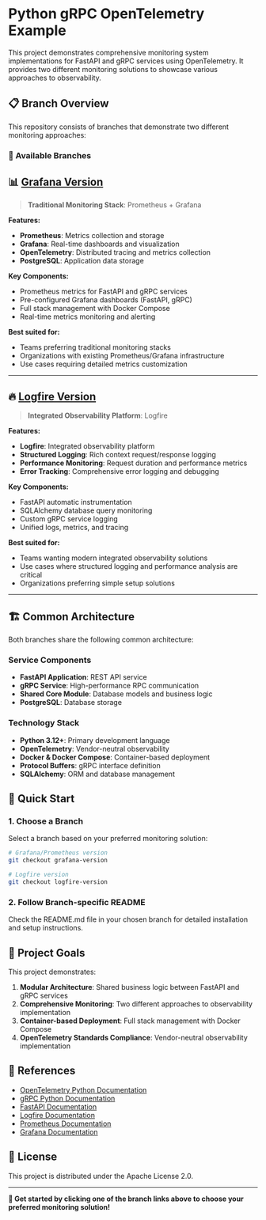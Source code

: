 # Python gRPC OpenTelemetry Example

This project demonstrates comprehensive monitoring system implementations for FastAPI and gRPC services using OpenTelemetry. It provides two different monitoring solutions to showcase various approaches to observability.

## 📋 Branch Overview

This repository consists of branches that demonstrate two different monitoring approaches:

### 🔗 Available Branches

## 📊 [Grafana Version](https://github.com/timothy-jeong/python-grpc-open-telemetry-example/tree/grafana-version)
> **Traditional Monitoring Stack**: Prometheus + Grafana

**Features:**
- **Prometheus**: Metrics collection and storage
- **Grafana**: Real-time dashboards and visualization
- **OpenTelemetry**: Distributed tracing and metrics collection
- **PostgreSQL**: Application data storage

**Key Components:**
- Prometheus metrics for FastAPI and gRPC services
- Pre-configured Grafana dashboards (FastAPI, gRPC)
- Full stack management with Docker Compose
- Real-time metrics monitoring and alerting

**Best suited for:**
- Teams preferring traditional monitoring stacks
- Organizations with existing Prometheus/Grafana infrastructure
- Use cases requiring detailed metrics customization

---

## 🔥 [Logfire Version](https://github.com/timothy-jeong/python-grpc-open-telemetry-example/tree/logfire-version)
> **Integrated Observability Platform**: Logfire

**Features:**
- **Logfire**: Integrated observability platform
- **Structured Logging**: Rich context request/response logging
- **Performance Monitoring**: Request duration and performance metrics
- **Error Tracking**: Comprehensive error logging and debugging

**Key Components:**
- FastAPI automatic instrumentation
- SQLAlchemy database query monitoring
- Custom gRPC service logging
- Unified logs, metrics, and tracing

**Best suited for:**
- Teams wanting modern integrated observability solutions
- Use cases where structured logging and performance analysis are critical
- Organizations preferring simple setup solutions

---

## 🏗️ Common Architecture

Both branches share the following common architecture:

### Service Components
- **FastAPI Application**: REST API service
- **gRPC Service**: High-performance RPC communication
- **Shared Core Module**: Database models and business logic
- **PostgreSQL**: Database storage

### Technology Stack
- **Python 3.12+**: Primary development language
- **OpenTelemetry**: Vendor-neutral observability
- **Docker & Docker Compose**: Container-based deployment
- **Protocol Buffers**: gRPC interface definition
- **SQLAlchemy**: ORM and database management

## 🚀 Quick Start

### 1. Choose a Branch
Select a branch based on your preferred monitoring solution:

```bash
# Grafana/Prometheus version
git checkout grafana-version

# Logfire version  
git checkout logfire-version
```

### 2. Follow Branch-specific README
Check the README.md file in your chosen branch for detailed installation and setup instructions.

## 📝 Project Goals

This project demonstrates:

1. **Modular Architecture**: Shared business logic between FastAPI and gRPC services
2. **Comprehensive Monitoring**: Two different approaches to observability implementation
3. **Container-based Deployment**: Full stack management with Docker Compose
4. **OpenTelemetry Standards Compliance**: Vendor-neutral observability implementation

## 🔗 References

- [OpenTelemetry Python Documentation](https://opentelemetry.io/docs/languages/python/)
- [gRPC Python Documentation](https://grpc.io/docs/languages/python/)
- [FastAPI Documentation](https://fastapi.tiangolo.com/)
- [Logfire Documentation](https://logfire.pydantic.dev/)
- [Prometheus Documentation](https://prometheus.io/docs/)
- [Grafana Documentation](https://grafana.com/docs/)

## 📄 License

This project is distributed under the Apache License 2.0.

---

**🎯 Get started by clicking one of the branch links above to choose your preferred monitoring solution!**
